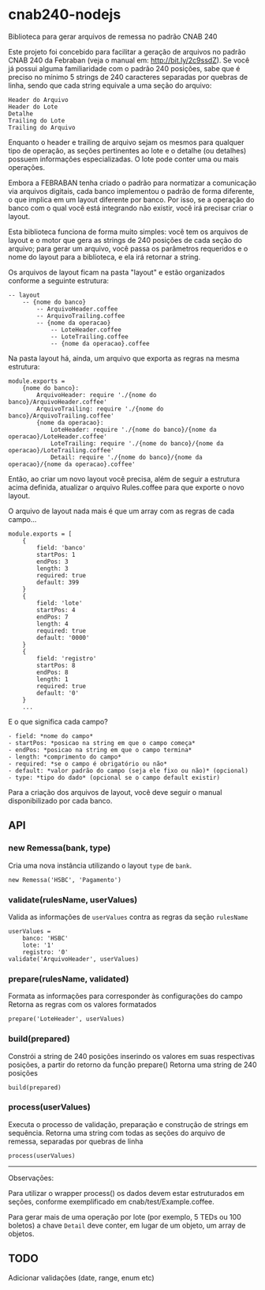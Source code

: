 # cnab240-nodejs
Biblioteca para gerar arquivos de remessa no padrão CNAB 240

Este projeto foi concebido para facilitar a geração de arquivos no padrão CNAB 240 da Febraban (veja o manual em: http://bit.ly/2c9ssdZ). Se você já possui alguma familiaridade com o padrão 240 posições, sabe que é preciso no mínimo 5 strings de 240 caracteres separadas por quebras de linha, sendo que cada string equivale a uma seção do arquivo:

    Header do Arquivo
    Header do Lote
    Detalhe
    Trailing do Lote
    Trailing do Arquivo

Enquanto o header e trailing de arquivo sejam os mesmos para qualquer tipo de operação, as seções pertinentes ao lote e o detalhe (ou detalhes) possuem informações especializadas. O lote pode conter uma ou mais operações.

Embora a FEBRABAN tenha criado o padrão para normatizar a comunicação via arquivos digitais, cada banco implementou o padrão de forma diferente, o que implica em um layout diferente por banco. Por isso, se a operação do banco com o qual você está integrando não existir, você irá precisar criar o layout.

Esta biblioteca funciona de forma muito simples: você tem os arquivos de layout e o motor que gera as strings de 240 posições de cada seção do arquivo; para gerar um arquivo, você passa os parâmetros requeridos e o nome do layout para a biblioteca, e ela irá retornar a string.

Os arquivos de layout ficam na pasta "layout" e estão organizados conforme a seguinte estrutura:

    -- layout
        -- {nome do banco}
            -- ArquivoHeader.coffee
            -- ArquivoTrailing.coffee
            -- {nome da operacao}
                -- LoteHeader.coffee
                -- LoteTrailing.coffee
                -- {nome da operacao}.coffee
            
Na pasta layout há, ainda, um arquivo que exporta as regras na mesma estrutura:

    module.exports =
        {nome do banco}:
            ArquivoHeader: require './{nome do banco}/ArquivoHeader.coffee'
            ArquivoTrailing: require './{nome do banco}/ArquivoTrailing.coffee'
            {nome da operacao}:
                LoteHeader: require './{nome do banco}/{nome da operacao}/LoteHeader.coffee'
                LoteTrailing: require './{nome do banco}/{nome da operacao}/LoteTrailing.coffee'
                Detail: require './{nome do banco}/{nome da operacao}/{nome da operacao}.coffee'

Então, ao criar um novo layout você precisa, além de seguir a estrutura acima definida, atualizar o arquivo Rules.coffee para que exporte o novo layout.

O arquivo de layout nada mais é que um array com as regras de cada campo...


```
module.exports = [
    {
        field: 'banco'
        startPos: 1
        endPos: 3
        length: 3
        required: true
        default: 399
    }
    {
        field: 'lote'
        startPos: 4
        endPos: 7
        length: 4
        required: true
        default: '0000'
    }
    {
        field: 'registro'
        startPos: 8
        endPos: 8
        length: 1
        required: true
        default: '0'
    }
    ...
```

E o que significa cada campo?

    - field: *nome do campo*
    - startPos: *posicao na string em que o campo começa*
    - endPos: *posicao na string em que o campo termina*
    - length: *comprimento do campo*
    - required: *se o campo é obrigatório ou não*
    - default: *valor padrão do campo (seja ele fixo ou não)* (opcional)
    - type: *tipo do dado* (opcional se o campo default existir)

Para a criação dos arquivos de layout, você deve seguir o manual disponibilizado por cada banco.

## API

### new Remessa(bank, type)
Cria uma nova instância utilizando o layout `type` de `bank`.

`new Remessa('HSBC', 'Pagamento')`

### validate(rulesName, userValues)
Valida as informações de `userValues` contra as regras da seção `rulesName`
```
userValues =
    banco: 'HSBC'
    lote: '1'
    registro: '0'
validate('ArquivoHeader', userValues)
```

### prepare(rulesName, validated)
Formata as informações para corresponder às configurações do campo
Retorna as regras com os valores formatados

`prepare('LoteHeader', userValues)`

### build(prepared)
Constrói a string de 240 posições inserindo os valores em suas respectivas posições, a partir do retorno da função prepare()
Retorna uma string de 240 posições

`build(prepared)`

### process(userValues)
Executa o processo de validação, preparação e construção de strings em sequência.
Retorna uma string com todas as seções do arquivo de remessa, separadas por quebras de linha

`process(userValues)`

----------------------------------
Observações:

Para utilizar o wrapper process() os dados devem estar estruturados em seções, conforme exemplificado em cnab/test/Example.coffee.

Para gerar mais de uma operação por lote (por exemplo, 5 TEDs ou 100 boletos) a chave `Detail` deve conter, em lugar de um objeto, um array de objetos.

## TODO
Adicionar validações (date, range, enum etc)
